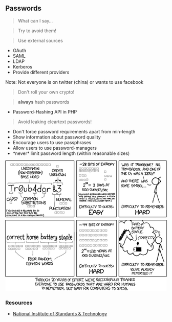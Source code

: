 ## Passwords



> What can I say…




> Try to avoid them!



> Use external sources

* <!-- .element: class="fragment" --> OAuth
* <!-- .element: class="fragment" --> SAML
* <!-- .element: class="fragment" --> LDAP
* <!-- .element: class="fragment" --> Kerberos
* <!-- .element: class="fragment" --> Provide different providers

Note: Not everyone is on twitter (china) or wants to use facebook



> Don't roll your own crypto!




> **always** hash passwords

* <!-- .element: class="fragment" --> Password-Hashing API in PHP




> Avoid leaking cleartext passwords!




* Don't force password requirements apart from min-length
* <!-- .element: class="fragment" --> Show information about password quality
* <!-- .element: class="fragment" --> Encourage users to use passphrases
* <!-- .element: class="fragment" --> Allow users to use password-managers
* <!-- .element: class="fragment" --> *never* limit password length (within reasonable sizes)




[![XKCD 936](../resources/password_strength.png)](https://www.xkcd.com/936/)




### Resources

* [National Institute of Standards & Technology](https://pages.nist.gov/800-63-3/sp800-63b.html#appA)
